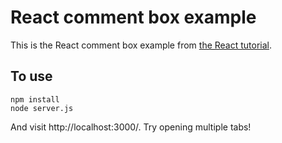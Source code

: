 # React comment box example

This is the React comment box example from [the React tutorial](http://facebook.github.io/react/docs/tutorial.html).

## To use

```
npm install
node server.js
```

And visit http://localhost:3000/. Try opening multiple tabs!
